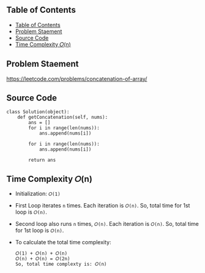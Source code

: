 ## Table of Contents
- [Table of Contents](#table-of-contents)
- [Problem Staement](#problem-staement)
- [Source Code](#source-code)
- [Time Complexity 𝑂(n)](#time-complexity-𝑂n)

## Problem Staement
https://leetcode.com/problems/concatenation-of-array/

## Source Code
```
class Solution(object):
    def getConcatenation(self, nums):
        ans = []
        for i in range(len(nums)):
            ans.append(nums[i])
        
        for i in range(len(nums)):
            ans.append(nums[i])
        
        return ans
```
## Time Complexity 𝑂(n)
- Initialization: `𝑂(1)`
- First Loop iterates `n` times. Each iteration is  `𝑂(n)`. So, total time for 1st loop is `𝑂(n)`.

- Second loop also runs `n` times, `𝑂(n)`. Each iteration is  `𝑂(n)`. So, total time for 1st loop is `𝑂(n)`.
  
- To calculate the total time complexity:
    ```
    𝑂(1) + 𝑂(n) + 𝑂(n)
    𝑂(n) + 𝑂(n) = 𝑂(2n)
    So, total time complexty is: 𝑂(n)
   ```

